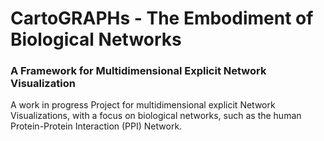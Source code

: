 # CartoGRAPHs - The Embodiment of Biological Networks
### A Framework for Multidimensional Explicit Network Visualization



A work in progress Project for multidimensional explicit Network Visualizations, with a focus on biological networks, such as the human Protein-Protein Interaction (PPI) Network. 
